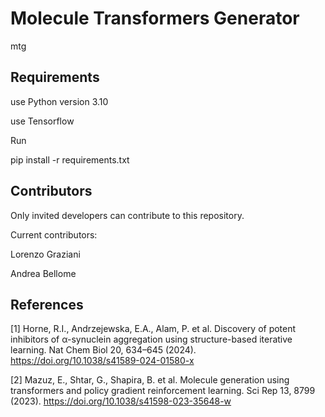 # Molecule Transformers Generator
mtg

## Requirements
use Python version 3.10

use Tensorflow

Run

pip install -r requirements.txt

## Contributors
Only invited developers can contribute to this repository.

Current contributors:

Lorenzo Graziani

Andrea Bellome

## References

<a id="1">[1]</a> 
Horne, R.I., Andrzejewska, E.A., Alam, P. et al. Discovery of potent inhibitors of α-synuclein aggregation using structure-based iterative learning. Nat Chem Biol 20, 634–645 (2024). https://doi.org/10.1038/s41589-024-01580-x

<a id="2">[2]</a> 
Mazuz, E., Shtar, G., Shapira, B. et al. Molecule generation using transformers and policy gradient reinforcement learning. Sci Rep 13, 8799 (2023). https://doi.org/10.1038/s41598-023-35648-w
